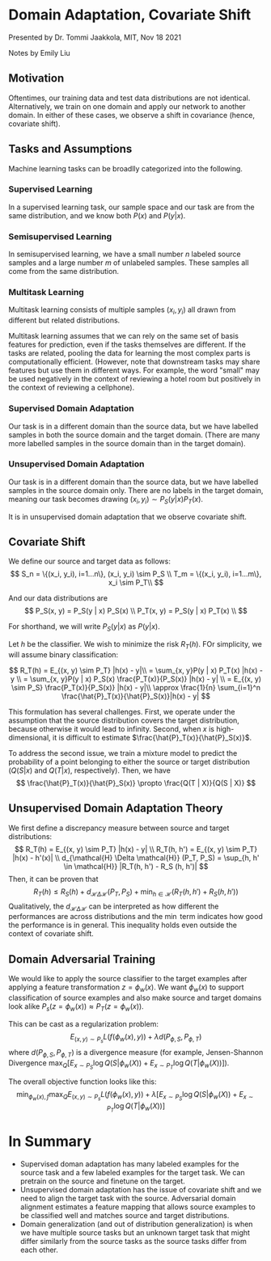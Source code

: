 # Domain Adaptation, Covariate Shift
Presented by Dr. Tommi Jaakkola, MIT, Nov 18 2021

Notes by Emily Liu

## Motivation
Oftentimes, our training data and test data distributions are not identical. Alternatively, we train on one domain and apply our network to another domain. In either of these cases, we observe a shift in covariance (hence, covariate shift).

## Tasks and Assumptions
Machine learning tasks can be broadlly categorized into the following.

### Supervised Learning
In a supervised learning task, our sample space and our task are from the same distribution, and we know both $P(x)$ and $P(y|x)$.

### Semisupervised Learning
In semisupervised learning, we have a small number $n$ labeled source samples and a large number $m$ of unlabeled samples. These samples all come from the same distribution.

### Multitask Learning
Multitask learning consists of multiple samples $(x_i, y_i)$ all drawn from different but related distributions.

Multitask learning assumes that we can rely on the same set of basis features for prediction, even if the tasks themselves are different. If the tasks are related, pooling the data for learning the most complex parts is computationally efficient. (However, note that downstream tasks may share features but use them in different ways. For example, the word "small" may be used negatively in the context of reviewing a hotel room but positively in the context of reviewing a cellphone).

### Supervised Domain Adaptation
Our task is in a different domain than the source data, but we have labelled samples in both the source domain and the target domain. (There are many more labelled samples in the source domain than in the target domain).

### Unsupervised Domain Adaptation
Our task is in a different domain than the source data, but we have labelled samples in the source domain only. There are no labels in the target domain, meaning our task becomes drawing $(x_i, y_i) \sim P_S(y|x) P_T(x)$.

It is in unsupervised domain adaptation that we observe covariate shift.

## Covariate Shift
We define our source and target data as follows:
$$
S_n = \{(x_i, y_i), i=1...n\}, (x_i, y_i) \sim P_S \\
T_m = \{(x_i, y_i), i=1...m\}, x_i \sim P_T\\
$$

And our data distributions are
$$
P_S(x, y) = P_S(y | x) P_S(x) \\
P_T(x, y) = P_S(y | x) P_T(x) \\
$$

For shorthand, we will write $P_S(y | x)$ as $P(y | x)$.

Let $h$ be the classifier. We wish to minimize the risk $R_T(h)$. FOr simplicity, we will assume binary classification:

$$
R_T(h) = E_{(x, y) \sim P_T} |h(x) - y|\\
= \sum_{x, y}P(y | x) P_T(x) |h(x) - y \\
= \sum_{x, y}P(y | x) P_S(x) \frac{P_T(x)}{P_S(x)} |h(x) - y| \\
= E_{(x, y) \sim P_S} \frac{P_T(x)}{P_S(x)} |h(x) - y|\\
\approx \frac{1}{n} \sum_{i=1}^n \frac{\hat{P}_T(x)}{\hat{P}_S(x)}|h(x) - y|
$$

This formulation has several challenges. First, we operate under the assumption that the source distribution covers the target distribution, because otherwise it would lead to infinity. Second, when $x$ is high-dimensional, it is difficult to estimate $\frac{\hat{P}_T(x)}{\hat{P}_S(x)}$.

To address the second issue, we train a mixture model to predict the probability of a point belonging to either the source or target distribution ($Q(S | x)$ and $Q(T | x)$, respectively). Then, we have
$$
\frac{\hat{P}_T(x)}{\hat{P}_S(x)} \propto \frac{Q(T | X)}{Q(S | X)}
$$

## Unsupervised Domain Adaptation Theory
We first define a discrepancy measure between source and target distributions:
$$
R_T(h) = E_{(x, y) \sim P_T} |h(x) - y| \\ 
R_T(h, h') = E_{(x, y) \sim P_T} |h(x) - h'(x)| \\ 
d_{\mathcal{H} \Delta \mathcal{H}} (P_T, P_S) = \sup_{h, h' \in \mathcal{H}} |R_T(h, h') - R_S (h, h')|
$$
Then, it can be proven that
$$
R_T(h) \leq R_S(h) + d_{\mathcal{H} \Delta \mathcal{H}} (P_T, P_S) + \min_{h \in \mathcal{H}} (R_T(h, h') + R_S (h, h'))
$$
Qualitatively, the $d_{\mathcal{H} \Delta \mathcal{H}}$ can be interpreted as how different the performances are across distributions and the $\min$ term indicates how good the performance is in general. This inequality holds even outside the context of covariate shift.

## Domain Adversarial Training
We would like to apply the source classifier to the target examples after applying a feature transformation $z = \phi_w(x)$. We want $\phi_w(x)$ to support classification of source examples and also make source and target domains look alike $P_s(z = \phi_w(x)) \approx P_T(z = \phi_w(x))$.

This can be cast as a regularization problem:
$$
E_{(x, y) \sim P_s} L(f(\phi_w(x), y)) + \lambda d(P_{\phi, S}, P_{\phi, T})
$$
where $d(P_{\phi, S}, P_{\phi, T})$ is a divergence measure (for example, Jensen-Shannon Divergence $\max_Q \left[E_{x \sim P_S} \log Q(S | \phi_w(X)) + E_{x \sim P_T} \log Q(T | \phi_w(X))\right]$).

The overall objective function looks like this:
$$
\min_{\phi_w(x), f} \max_Q E_{(x, y) \sim P_s} L(f(\phi_w(x), y)) + \lambda\left[E_{x \sim P_S} \log Q(S | \phi_w(X)) + E_{x \sim P_T} \log Q(T | \phi_w(X))\right]
$$

# In Summary
- Supervised doman adaptation has many labeled examples for the source task and a few labeled examples for the target task. We can pretrain on the source and finetune on the target.
- Unsupervised domain adaptation has the issue of covariate shift and we need to align the target task with the source. Adversarial domain alignment estimates a feature mapping that allows source examples to be classified well and matches source and target distributions.
- Domain generalization (and out of distribution generalization) is when we have multiple source tasks but an unknown target task that might differ similarly from the source tasks as the source tasks differ from each other.